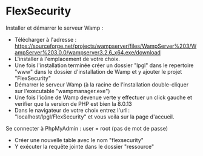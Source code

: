 # FlexSecurity

Installer et démarrer le serveur Wamp :
- Télécharger à l'adresse : https://sourceforge.net/projects/wampserver/files/WampServer%203/WampServer%203.0.0/wampserver3.2.6_x64.exe/download
- L'installer à l'emplacement de votre choix.
- Une fois l'installation terminée créer un dossier "lpgl" dans le repertoire "www" dans le dossier d'installation de Wamp et y ajouter le projet "FlexSecurity"
- Démarrer le serveur Wamp (à la racine de l'installation double-cliquer sur l'executable "wampmanager.exe")
- Une fois l'icône de Wamp devenue verte y effectuer un click gauche et verifier que la version de PHP est bien la 8.0.13
- Dans le navigateur de votre choix entrez l'url : "localhost/lpgl/FlexSecurity" et vous voila sur la page d'accueil.

Se connecter à PhpMyAdmin : 
user = root
(pas de mot de passe)
- Créer une nouvelle table avec le nom "flexsecurity"
- Y exécuter la requête jointe dans le dossier "ressource"